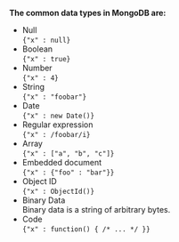 
**The common data types in MongoDB are:**

- Null  
    `{"x" : null}`
- Boolean  
    `{"x" : true}`
- Number  
    `{"x" : 4}`
- String  
    `{"x" : "foobar"}`
- Date  
    `{"x" : new Date()}`
- Regular expression  
    `{"x" : /foobar/i}`
- Array  
    `{"x" : ["a", "b", "c"]}`
- Embedded document  
    `{"x" : {"foo" : "bar"}}`
- Object ID  
    `{"x" : ObjectId()}`
- Binary Data  
    Binary data is a string of arbitrary bytes.
- Code  
    `{"x" : function() { /* ... */ }}`